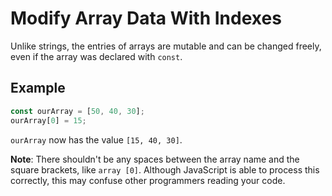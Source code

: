 # Modify Array Data With Indexes
Unlike strings, the entries of arrays are mutable and can be changed freely, even if the array was declared with ```const```.

## Example
```javascript
const ourArray = [50, 40, 30];
ourArray[0] = 15;
```
```ourArray``` now has the value ```[15, 40, 30]```.

**Note**: There shouldn't be any spaces between the array name and the square brackets, like ```array [0]```. Although JavaScript is able to process this correctly, this may confuse other programmers reading your code.
